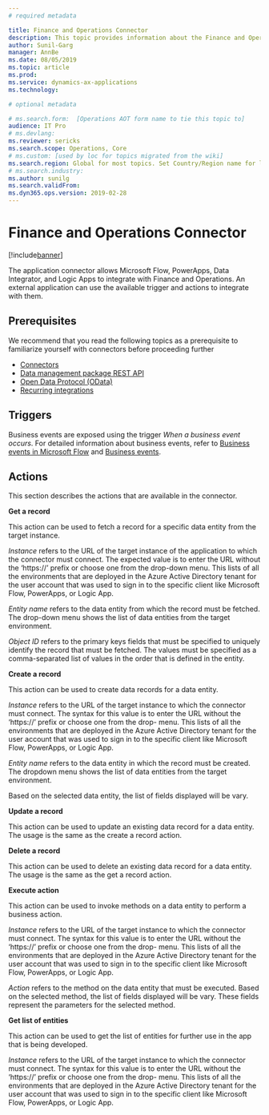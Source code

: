 ```yaml
---
# required metadata

title: Finance and Operations Connector
description: This topic provides information about the Finance and Operations Connector for Microsoft Flow and Logic Apps.
author: Sunil-Garg
manager: AnnBe
ms.date: 08/05/2019
ms.topic: article
ms.prod: 
ms.service: dynamics-ax-applications
ms.technology: 

# optional metadata

# ms.search.form:  [Operations AOT form name to tie this topic to]
audience: IT Pro
# ms.devlang: 
ms.reviewer: sericks
ms.search.scope: Operations, Core
# ms.custom: [used by loc for topics migrated from the wiki]
ms.search.region: Global for most topics. Set Country/Region name for localizations
# ms.search.industry: 
ms.author: sunilg
ms.search.validFrom:
ms.dyn365.ops.version: 2019-02-28
---
```


# Finance and Operations Connector

[!include[banner](../includes/banner.md)]

The application connector allows Microsoft Flow, PowerApps, Data Integrator, and Logic Apps to integrate with Finance and Operations. An external application can use the available trigger and actions to integrate with them.

## Prerequisites
We recommend that you read the following topics as a prerequisite to familiarize yourself with connectors before proceeding further

- [Connectors](https://docs.microsoft.com/connectors/) 
- [Data management package REST API](https://docs.microsoft.com/dynamics365/unified-operations/dev-itpro/data-entities/data-management-api?toc=/fin-and-ops/toc.json)
- [Open Data Protocol (OData)](https://docs.microsoft.com/dynamics365/unified-operations/dev-itpro/data-entities/odata?toc=/fin-and-ops/toc.json) 
- [Recurring integrations](https://docs.microsoft.com/dynamics365/unified-operations/dev-itpro/data-entities/recurring-integrations?toc=/fin-and-ops/toc.json) 

## Triggers
Business events are exposed using the trigger *When a business event occurs*. For detailed information about business events, refer to [Business events in Microsoft Flow](https://docs.microsoft.com/dynamics365/unified-operations/dev-itpro/business-events/business-events-flow) and [Business events](https://docs.microsoft.com/dynamics365/unified-operations/dev-itpro/business-events/home-page).

## Actions

This section describes the actions that are available in the connector.

**Get a record**

This action can be used to fetch a record for a specific data entity from the target instance.

*Instance* refers to the URL of the target instance of the application to which the connector must connect. The expected value is to enter the URL without the ‘https://’ prefix or choose one from the drop-down menu. This lists of all the environments that are deployed in the Azure Active Directory tenant for the user account that was used to sign in to the specific client like Microsoft Flow, PowerApps, or Logic App.

*Entity name* refers to the data entity from which the record must be fetched. The drop-down menu shows the list of data entities from the target environment.

*Object ID* refers to the primary keys fields that must be specified to uniquely identify the record that must be fetched. The values must be specified as a comma-separated list of values in the order that is defined in the entity.

**Create a record**

This action can be used to create data records for a data entity.

*Instance* refers to the URL of the target instance to which the connector must connect. The syntax for this value is to enter the URL without the ‘https://’ prefix or choose one from the drop- menu. This lists of all the environments that are deployed in the Azure Active Directory tenant for the user account that was used to sign in to the specific client like Microsoft Flow, PowerApps, or Logic App.

*Entity name* refers to the data entity in which the record must be created. The dropdown menu shows the list of data entities from the target environment.

Based on the selected data entity, the list of fields displayed will be vary.

**Update a record**

This action can be used to update an existing data record for a data entity. The usage is the same as the create a record action.

**Delete a record**

This action can be used to delete an existing data record for a data entity. The usage is the same as the get a record action.

**Execute action**

This action can be used to invoke methods on a data entity to perform a business action.

*Instance* refers to the URL of the target instance to which the connector must connect. The syntax for this value is to enter the URL without the ‘https://’ prefix or choose one from the drop- menu. This lists of all the environments that are deployed in the Azure Active Directory tenant for the user account that was used to sign in to the specific client like Microsoft Flow, PowerApps, or Logic App.

*Action* refers to the method on the data entity that must be executed. Based on the selected method, the list of fields displayed will be vary. These fields represent the parameters for the selected method.

**Get list of entities**

This action can be used to get the list of entities for further use in the app that is being developed.

*Instance* refers to the URL of the target instance to which the connector must connect. The syntax for this value is to enter the URL without the ‘https://’ prefix or choose one from the drop- menu. This lists of all the environments that are deployed in the Azure Active Directory tenant for the user account that was used to sign in to the specific client like Microsoft Flow, PowerApps, or Logic App.
